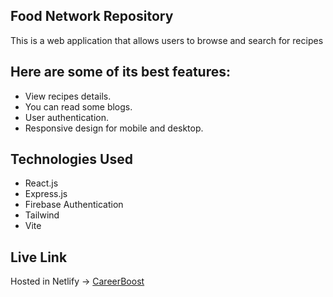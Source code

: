 ## Food Network Repository

This is a web application that allows users to browse and search for recipes

## Here are some of its best features:

- View recipes details.
- You can read some blogs.
- User authentication.
- Responsive design for mobile and desktop.

## Technologies Used

- React.js
- Express.js
- Firebase Authentication
- Tailwind
- Vite

## Live Link

Hosted in Netlify -> [CareerBoost](https://chef-recipe-hunter-main.web.app/)
